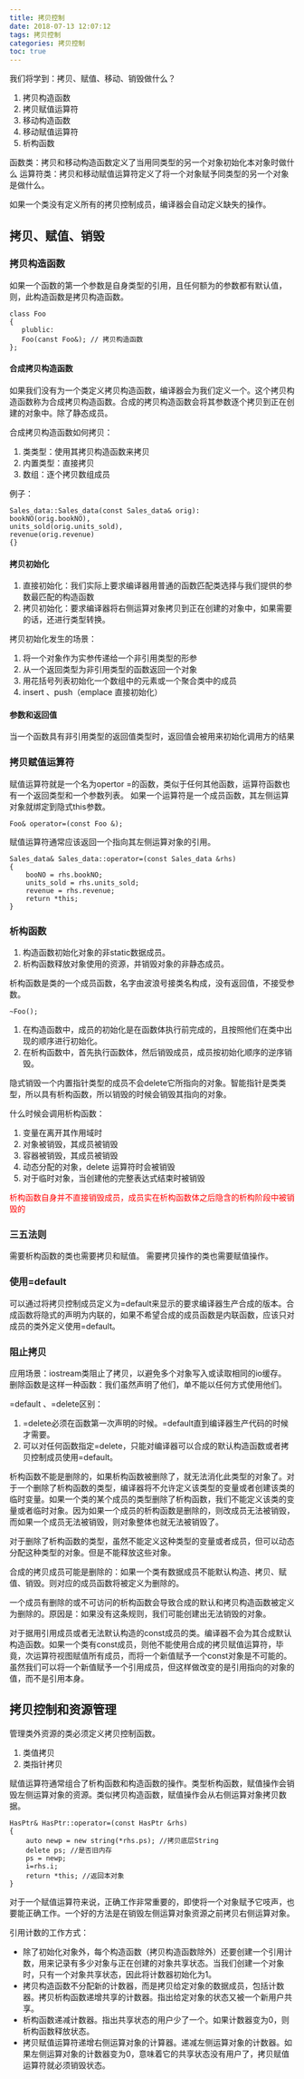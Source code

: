 ```yaml
---
title: 拷贝控制
date: 2018-07-13 12:07:12
tags: 拷贝控制
categories: 拷贝控制
toc: true
---
```


我们将学到：拷贝、赋值、移动、销毁做什么？

1. 拷贝构造函数  
2. 拷贝赋值运算符
3. 移动构造函数
4. 移动赋值运算符
5. 析构函数

函数类：拷贝和移动构造函数定义了当用同类型的另一个对象初始化本对象时做什么
运算符类：拷贝和移动赋值运算符定义了将一个对象赋予同类型的另一个对象是做什么。

如果一个类没有定义所有的拷贝控制成员，编译器会自动定义缺失的操作。

<!--more-->

## 拷贝、赋值、销毁

### 拷贝构造函数

如果一个函数的第一个参数是自身类型的引用，且任何额为的参数都有默认值，则，此构造函数是拷贝构造函数。

```
class Foo
{		
   plublic:
   Foo(canst Foo&); // 拷贝构造函数
};
```

#### 合成拷贝构造函数

如果我们没有为一个类定义拷贝构造函数，编译器会为我们定义一个。这个拷贝构造函数称为合成拷贝构造函数。合成的拷贝构造函数会将其参数逐个拷贝到正在创建的对象中。除了静态成员。

合成拷贝构造函数如何拷贝：

1. 类类型：使用其拷贝构造函数来拷贝
2. 内置类型：直接拷贝
3. 数组：逐个拷贝数组成员

例子：

```
Sales_data::Sales_data(const Sales_data& orig):
bookNO(orig.bookNO),
units_sold(orig.units_sold),
revenue(orig.revenue)
{}
```

#### 拷贝初始化

1. 直接初始化：我们实际上要求编译器用普通的函数匹配类选择与我们提供的参数最匹配的构造函数
2. 拷贝初始化：要求编译器将右侧运算对象拷贝到正在创建的对象中，如果需要的话，还进行类型转换。

拷贝初始化发生的场景：
1. 将一个对象作为实参传递给一个非引用类型的形参
2. 从一个返回类型为非引用类型的函数返回一个对象
3. 用花括号列表初始化一个数组中的元素或一个聚合类中的成员
4. insert 、push（emplace 直接初始化）

#### 参数和返回值

当一个函数具有非引用类型的返回值类型时，返回值会被用来初始化调用方的结果

### 拷贝赋值运算符
赋值运算符就是一个名为opertor =的函数，类似于任何其他函数，运算符函数也有一个返回类型和一个参数列表。
如果一个运算符是一个成员函数，其左侧运算对象就绑定到隐式this参数。
```
Foo& operator=(const Foo &);
```
赋值运算符通常应该返回一个指向其左侧运算对象的引用。
```
Sales_data& Sales_data::operator=(const Sales_data &rhs)
{
	booNO = rhs.bookNO;
	units_sold = rhs.units_sold;
	revenue = rhs.revenue;
	return *this;
}
```
### 析构函数
1. 构造函数初始化对象的非static数据成员。
2. 析构函数释放对象使用的资源，并销毁对象的非静态成员。

析构函数是类的一个成员函数，名字由波浪号接类名构成，没有返回值，不接受参数。
```
~Foo();
```
1. 在构造函数中，成员的初始化是在函数体执行前完成的，且按照他们在类中出现的顺序进行初始化。
2. 在析构函数中，首先执行函数体，然后销毁成员，成员按初始化顺序的逆序销毁。

隐式销毁一个内置指针类型的成员不会delete它所指向的对象。智能指针是类类型，所以具有析构函数，所以销毁的时候会销毁其指向的对象。

什么时候会调用析构函数：
1. 变量在离开其作用域时
2. 对象被销毁，其成员被销毁
3. 容器被销毁，其成员被销毁
4. 动态分配的对象，delete 运算符时会被销毁
5. 对于临时对象，当创建他的完整表达式结束时被销毁

<font color=red>析构函数自身并不直接销毁成员，成员实在析构函数体之后隐含的析构阶段中被销毁的</font>
### 三五法则
需要析构函数的类也需要拷贝和赋值。
需要拷贝操作的类也需要赋值操作。
### 使用=default
可以通过将拷贝控制成员定义为=default来显示的要求编译器生产合成的版本。合成函数将隐式的声明为内联的，如果不希望合成的成员函数是内联函数，应该只对成员的类外定义使用=default。
### 阻止拷贝
应用场景：iostream类阻止了拷贝，以避免多个对象写入或读取相同的io缓存。
删除函数是这样一种函数：我们虽然声明了他们，单不能以任何方式使用他们。

=default 、=delete区别：
1. =delete必须在函数第一次声明的时候。=default直到编译器生产代码的时候才需要。
2. 可以对任何函数指定=delete，只能对编译器可以合成的默认构造函数或者拷贝控制成员使用=default。

析构函数不能是删除的，如果析构函数被删除了，就无法消化此类型的对象了。对于一个删除了析构函数的类型，编译器将不允许定义该类型的变量或者创建该类的临时变量。如果一个类的某个成员的类型删除了析构函数，我们不能定义该类的变量或者临时对象。因为如果一个成员的析构函数是删除的，则改成员无法被销毁，而如果一个成员无法被销毁，则对象整体也就无法被销毁了。

对于删除了析构函数的类型，虽然不能定义这种类型的变量或者成员，但可以动态分配这种类型的对象。但是不能释放这些对象。

合成的拷贝成员可能是删除的：如果一个类有数据成员不能默认构造、拷贝、赋值、销毁。则对应的成员函数将被定义为删除的。

一个成员有删除的或不可访问的析构函数会导致合成的默认和拷贝构造函数被定义为删除的。原因是：如果没有这条规则，我们可能创建出无法销毁的对象。

对于据用引用成员或者无法默认构造的const成员的类。编译器不会为其合成默认构造函数。如果一个类有const成员，则他不能使用合成的拷贝赋值运算符，毕竟，次运算符视图赋值所有成员，而将一个新值赋予一个const对象是不可能的。虽然我们可以将一个新值赋予一个引用成员，但这样做改变的是引用指向的对象的值，而不是引用本身。
## 拷贝控制和资源管理
管理类外资源的类必须定义拷贝控制函数。
1. 类值拷贝
2. 类指针拷贝

赋值运算符通常组合了析构函数和构造函数的操作。类型析构函数，赋值操作会销毁左侧运算对象的资源。类似拷贝构造函数，赋值操作会从右侧运算对象拷贝数据。

```
HasPtr& HasPtr::operator=(const HasPtr &rhs)
{
	auto newp = new string(*rhs.ps); //拷贝底层String
	delete ps; //是否旧内存
	ps = newp;
	i=rhs.i;
	return *this; //返回本对象
}
```

对于一个赋值运算符来说，正确工作非常重要的，即使将一个对象赋予它吱声，也要能正确工作。一个好的方法是在销毁左侧运算对象资源之前拷贝右侧运算对象。

引用计数的工作方式：
* 除了初始化对象外，每个构造函数（拷贝构造函数除外）还要创建一个引用计数，用来记录有多少对象与正在创建的对象共享状态。当我们创建一个对象时，只有一个对象共享状态，因此将计数器初始化为1。
* 拷贝构造函数不分配新的计数器，而是拷贝给定对象的数据成员，包括计数器。拷贝析构函数递增共享的计数器。指出给定对象的状态又被一个新用户共享。
* 析构函数递减计数器。指出共享状态的用户少了一个。如果计数器变为0，则析构函数释放状态。
* 拷贝赋值运算符递增右侧运算对象的计算器。递减左侧运算对象的计数器。如果左侧运算对象的计数器变为0，意味着它的共享状态没有用户了，拷贝赋值运算符就必须销毁状态。











